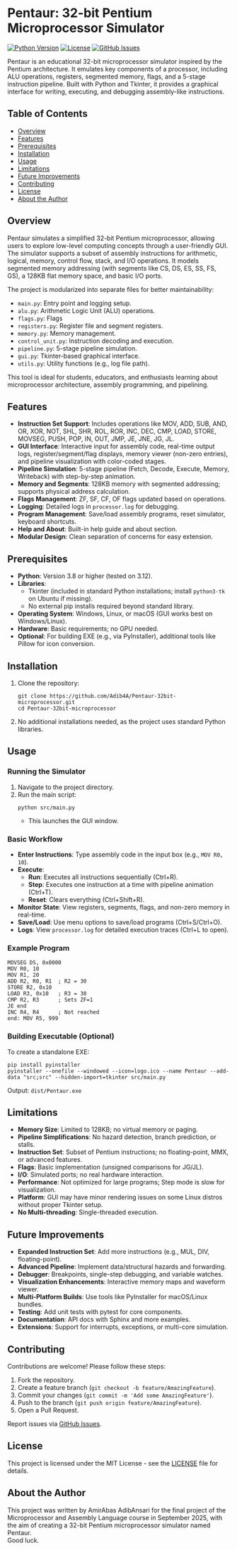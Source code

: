 # Pentaur: 32-bit Pentium Microprocessor Simulator

[![Python Version](https://img.shields.io/badge/python-3.8%2B-blue)](https://www.python.org/downloads/)
[![License](https://img.shields.io/badge/license-MIT-green)](https://opensource.org/licenses/MIT)
[![GitHub Issues](https://img.shields.io/github/issues/Adib4A/Pentaur-32bit-microprocessor)](https://github.com/yourusername/pentaur-simulator/issues)

Pentaur is an educational 32-bit microprocessor simulator inspired by the Pentium architecture. It emulates key components of a processor, including ALU operations, registers, segmented memory, flags, and a 5-stage instruction pipeline. Built with Python and Tkinter, it provides a graphical interface for writing, executing, and debugging assembly-like instructions.


## Table of Contents
- [Overview](#overview)
- [Features](#features)
- [Prerequisites](#prerequisites)
- [Installation](#installation)
- [Usage](#usage)
- [Limitations](#limitations)
- [Future Improvements](#future-improvements)
- [Contributing](#contributing)
- [License](#license)
- [About the Author](#about-the-author)

## Overview

Pentaur simulates a simplified 32-bit Pentium microprocessor, allowing users to explore low-level computing concepts through a user-friendly GUI. The simulator supports a subset of assembly instructions for arithmetic, logical, memory, control flow, stack, and I/O operations. It models segmented memory addressing (with segments like CS, DS, ES, SS, FS, GS), a 128KB flat memory space, and basic I/O ports.

The project is modularized into separate files for better maintainability:
- `main.py`: Entry point and logging setup.
- `alu.py`: Arithmetic Logic Unit (ALU) operations.
- `flags.py`: Flags
- `registers.py`: Register file and segment registers.
- `memory.py`: Memory management.
- `control_unit.py`: Instruction decoding and execution.
- `pipeline.py`: 5-stage pipeline simulation.
- `gui.py`: Tkinter-based graphical interface.
- `utils.py`: Utility functions (e.g., log file path).

This tool is ideal for students, educators, and enthusiasts learning about microprocessor architecture, assembly programming, and pipelining.

## Features

- **Instruction Set Support**: Includes operations like MOV, ADD, SUB, AND, OR, XOR, NOT, SHL, SHR, ROL, ROR, INC, DEC, CMP, LOAD, STORE, MOVSEG, PUSH, POP, IN, OUT, JMP, JE, JNE, JG, JL.
- **GUI Interface**: Interactive input for assembly code, real-time output logs, register/segment/flag displays, memory viewer (non-zero entries), and pipeline visualization with color-coded stages.
- **Pipeline Simulation**: 5-stage pipeline (Fetch, Decode, Execute, Memory, Writeback) with step-by-step animation.
- **Memory and Segments**: 128KB memory with segmented addressing; supports physical address calculation.
- **Flags Management**: ZF, SF, CF, OF flags updated based on operations.
- **Logging**: Detailed logs in `processor.log` for debugging.
- **Program Management**: Save/load assembly programs, reset simulator, keyboard shortcuts.
- **Help and About**: Built-in help guide and about section.
- **Modular Design**: Clean separation of concerns for easy extension.

## Prerequisites

- **Python**: Version 3.8 or higher (tested on 3.12).
- **Libraries**: 
  - Tkinter (included in standard Python installations; install `python3-tk` on Ubuntu if missing).
  - No external pip installs required beyond standard library.
- **Operating System**: Windows, Linux, or macOS (GUI works best on Windows/Linux).
- **Hardware**: Basic requirements; no GPU needed.
- **Optional**: For building EXE (e.g., via PyInstaller), additional tools like Pillow for icon conversion.

## Installation

1. Clone the repository:
   ```
   git clone https://github.com/Adib4A/Pentaur-32bit-microprocessor.git
   cd Pentaur-32bit-microprocessor
   ```

2. No additional installations needed, as the project uses standard Python libraries.

## Usage

### Running the Simulator
1. Navigate to the project directory.
2. Run the main script:
   ```
   python src/main.py
   ```
   - This launches the GUI window.

### Basic Workflow
- **Enter Instructions**: Type assembly code in the input box (e.g., `MOV R0, 10`).
- **Execute**:
  - **Run**: Executes all instructions sequentially (Ctrl+R).
  - **Step**: Executes one instruction at a time with pipeline animation (Ctrl+T).
  - **Reset**: Clears everything (Ctrl+Shift+R).
- **Monitor State**: View registers, segments, flags, and non-zero memory in real-time.
- **Save/Load**: Use menu options to save/load programs (Ctrl+S/Ctrl+O).
- **Logs**: View `processor.log` for detailed execution traces (Ctrl+L to open).

### Example Program
```
MOVSEG DS, 0x0000
MOV R0, 10
MOV R1, 20
ADD R2, R0, R1  ; R2 = 30
STORE R2, 0x10
LOAD R3, 0x10   ; R3 = 30
CMP R2, R3      ; Sets ZF=1
JE end
INC R4, R4      ; Not reached
end: MOV R5, 999
```

### Building Executable (Optional)
To create a standalone EXE:
```
pip install pyinstaller
pyinstaller --onefile --windowed --icon=logo.ico --name Pentaur --add-data "src;src" --hidden-import=tkinter src/main.py
```
Output: `dist/Pentaur.exe`

## Limitations

- **Memory Size**: Limited to 128KB; no virtual memory or paging.
- **Pipeline Simplifications**: No hazard detection, branch prediction, or stalls.
- **Instruction Set**: Subset of Pentium instructions; no floating-point, MMX, or advanced features.
- **Flags**: Basic implementation (unsigned comparisons for JG/JL).
- **I/O**: Simulated ports; no real hardware interaction.
- **Performance**: Not optimized for large programs; Step mode is slow for visualization.
- **Platform**: GUI may have minor rendering issues on some Linux distros without proper Tkinter setup.
- **No Multi-threading**: Single-threaded execution.

## Future Improvements

- **Expanded Instruction Set**: Add more instructions (e.g., MUL, DIV, floating-point).
- **Advanced Pipeline**: Implement data/structural hazards and forwarding.
- **Debugger**: Breakpoints, single-step debugging, and variable watches.
- **Visualization Enhancements**: Interactive memory maps and waveform viewer.
- **Multi-Platform Builds**: Use tools like PyInstaller for macOS/Linux bundles.
- **Testing**: Add unit tests with pytest for core components.
- **Documentation**: API docs with Sphinx and more examples.
- **Extensions**: Support for interrupts, exceptions, or multi-core simulation.

## Contributing

Contributions are welcome! Please follow these steps:
1. Fork the repository.
2. Create a feature branch (`git checkout -b feature/AmazingFeature`).
3. Commit your changes (`git commit -m 'Add some AmazingFeature'`).
4. Push to the branch (`git push origin feature/AmazingFeature`).
5. Open a Pull Request.

Report issues via [GitHub Issues](https://github.com/Adib4A/Pentaur-32bit-microprocessor/issues).

## License

This project is licensed under the MIT License - see the [LICENSE](LICENSE) file for details.

## About the Author

This project was written by AmirAbas AdibAnsari for the final project of the Microprocessor and Assembly Language course in September 2025, with the aim of creating a 32-bit Pentium microprocessor simulator named Pentaur.  
Good luck.
